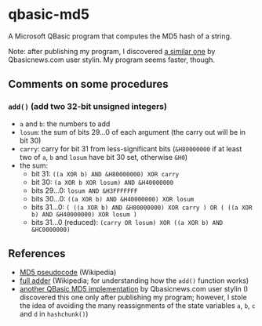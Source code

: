 # qbasic-md5
A Microsoft QBasic program that computes the MD5 hash of a string.

Note: after publishing my program, I discovered [a similar one](http://forum.qbasicnews.com/index.php?topic=13371.0) by Qbasicnews.com user stylin. My program seems faster, though.

## Comments on some procedures

### `add()` (add two 32-bit unsigned integers)

* `a` and `b`: the numbers to add
* `losum`: the sum of bits 29&hellip;0 of each argument (the carry out will be in bit 30)
* `carry`: carry for bit 31 from less-significant bits (`&H80000000` if at least two of `a`, `b` and `losum` have bit 30 set, otherwise `&H0`)
* the sum:
  * bit 31: `((a XOR b) AND &H80000000) XOR carry`
  * bit 30: `(a XOR b XOR losum) AND &H40000000`
  * bits 29&hellip;0: `losum AND &H3FFFFFFF`
  * bits 30&hellip;0: `((a XOR b) AND &H40000000) XOR losum`
  * bits 31&hellip;0: `( ((a XOR b) AND &H80000000) XOR carry ) OR ( ((a XOR b) AND &H40000000) XOR losum )`
  * bits 31&hellip;0 (reduced): `(carry OR losum) XOR ((a XOR b) AND &HC0000000)`

## References
* [MD5 pseudocode](http://en.wikipedia.org/wiki/MD5#Pseudocode) (Wikipedia)
* [full adder](http://en.wikipedia.org/wiki/Adder_(electronics)#Full_adder) (Wikipedia; for understanding how the `add()` function works)
* [another QBasic MD5 implementation](http://forum.qbasicnews.com/index.php?topic=13371.0) by Qbasicnews.com user stylin (I discovered this one only after publishing my program; however, I stole the idea of avoiding the many reassignments of the state variables `a`, `b`, `c` and `d` in `hashchunk()`)
